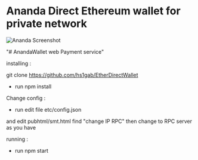 # Ananda Direct Ethereum wallet for private network
![Ananda Screenshot](https://i.imgur.com/VodYgPv.jpg)

"# AnandaWallet web Payment service" 

installing :

git clone https://github.com/hs1gab/EtherDirectWallet

* run npm install

Change config :

* run edit file  etc/config.json 

and edit pubhtml/smt.html find "change IP RPC" then change to RPC server as you have

 running :

* run npm start
